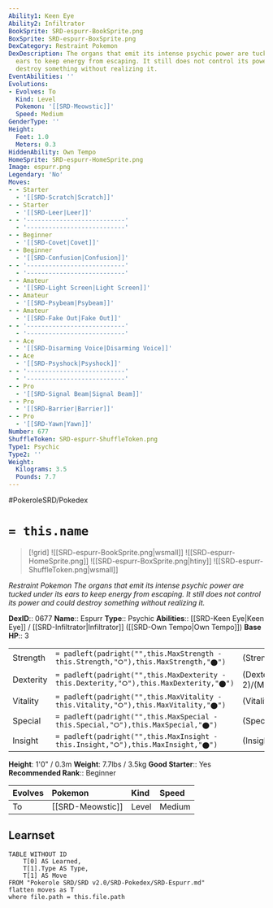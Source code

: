```yaml
---
Ability1: Keen Eye
Ability2: Infiltrator
BookSprite: SRD-espurr-BookSprite.png
BoxSprite: SRD-espurr-BoxSprite.png
DexCategory: Restraint Pokemon
DexDescription: The organs that emit its intense psychic power are tucked under its
  ears to keep energy from escaping. It still does not control its power and could
  destroy something without realizing it.
EventAbilities: ''
Evolutions:
- Evolves: To
  Kind: Level
  Pokemon: '[[SRD-Meowstic]]'
  Speed: Medium
GenderType: ''
Height:
  Feet: 1.0
  Meters: 0.3
HiddenAbility: Own Tempo
HomeSprite: SRD-espurr-HomeSprite.png
Image: espurr.png
Legendary: 'No'
Moves:
- - Starter
  - '[[SRD-Scratch|Scratch]]'
- - Starter
  - '[[SRD-Leer|Leer]]'
- - '---------------------------'
  - '---------------------------'
- - Beginner
  - '[[SRD-Covet|Covet]]'
- - Beginner
  - '[[SRD-Confusion|Confusion]]'
- - '---------------------------'
  - '---------------------------'
- - Amateur
  - '[[SRD-Light Screen|Light Screen]]'
- - Amateur
  - '[[SRD-Psybeam|Psybeam]]'
- - Amateur
  - '[[SRD-Fake Out|Fake Out]]'
- - '---------------------------'
  - '---------------------------'
- - Ace
  - '[[SRD-Disarming Voice|Disarming Voice]]'
- - Ace
  - '[[SRD-Psyshock|Psyshock]]'
- - '---------------------------'
  - '---------------------------'
- - Pro
  - '[[SRD-Signal Beam|Signal Beam]]'
- - Pro
  - '[[SRD-Barrier|Barrier]]'
- - Pro
  - '[[SRD-Yawn|Yawn]]'
Number: 677
ShuffleToken: SRD-espurr-ShuffleToken.png
Type1: Psychic
Type2: ''
Weight:
  Kilograms: 3.5
  Pounds: 7.7
---
```


#PokeroleSRD/Pokedex

# `= this.name`

> [!grid]
> ![[SRD-espurr-BookSprite.png|wsmall]]
> ![[SRD-espurr-HomeSprite.png]]
> ![[SRD-espurr-BoxSprite.png|htiny]]
> ![[SRD-espurr-ShuffleToken.png|wsmall]]


*Restraint Pokemon*
*The organs that emit its intense psychic power are tucked under its ears to keep energy from escaping. It still does not control its power and could destroy something without realizing it.*

**DexID**:: 0677
**Name**:: Espurr
**Type**:: Psychic
**Abilities**:: [[SRD-Keen Eye|Keen Eye]] / [[SRD-Infiltrator|Infiltrator]] ([[SRD-Own Tempo|Own Tempo]])
**Base HP**:: 3

|           |                                                                                        |                                          |
| --------- | -------------------------------------------------------------------------------------- | ---------------------------------------- |
| Strength  | `= padleft(padright("",this.MaxStrength - this.Strength,"⭘"),this.MaxStrength,"⬤")`    | (Strength::2)/(MaxStrength::4)   |
| Dexterity | `= padleft(padright("",this.MaxDexterity - this.Dexterity,"⭘"),this.MaxDexterity,"⬤")` | (Dexterity:: 2)/(MaxDexterity::4) |
| Vitality  | `= padleft(padright("",this.MaxVitality - this.Vitality,"⭘"),this.MaxVitality,"⬤")`    | (Vitality::2)/(MaxVitality::4)   |
| Special   | `= padleft(padright("",this.MaxSpecial - this.Special,"⭘"),this.MaxSpecial,"⬤")`       | (Special::2)/(MaxSpecial::4)     |
| Insight   | `= padleft(padright("",this.MaxInsight - this.Insight,"⭘"),this.MaxInsight,"⬤")`       | (Insight::2)/(MaxInsight::4)     |

**Height**: 1'0" / 0.3m
**Weight**: 7.7lbs / 3.5kg
**Good Starter**:: Yes
**Recommended Rank**:: Beginner

| Evolves   | Pokemon          | Kind   | Speed   |
|:----------|:-----------------|:-------|:--------|
| To        | [[SRD-Meowstic]] | Level  | Medium  |

## Learnset

```dataview
TABLE WITHOUT ID
    T[0] AS Learned,
    T[1].Type AS Type,
    T[1] AS Move
FROM "Pokerole SRD/SRD v2.0/SRD-Pokedex/SRD-Espurr.md"
flatten moves as T
where file.path = this.file.path
```
